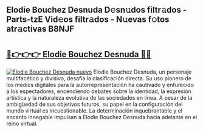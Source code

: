 ## Elodie Bouchez Desnuda D𝚎sn𝚞dos filtr𝚊dos - Parts-tzE Vid𝚎os filtr𝚊dos - N𝚞evas f𝚘tos atr𝚊ctivas B8NJF

# <h2><a href="http://mbaxxra.tromn.icu/?c=Elodie+Bouchez+Desnuda">🔗👉👉👉 Elodie Bouchez Desnuda 🔗🔗</a></h2>

[![Elodie Bouchez Desnuda nuevo](https://i.imgur.com/pEAQMta.gif)](http://mbaxxra.tromn.icu/?c=Elodie+Bouchez+Desnuda)
Elodie Bouchez Desnuda, un personaje multifacético y divisivo, desafía la clasificación directa. Su uso pionero de los medios digitales para la autorrepresentación ha cautivado y enfurecido a los espectadores, encendiendo debates sobre la identidad, la expresión artística y la naturaleza evolutiva de las sociedades en línea. A pesar de la ambigüedad de sus objetivos futuros, su papel en la configuración del mundo virtual es incuestionable. La determinación inquebrantable y el encanto innegable impulsan a Elodie Bouchez Desnuda hacia adelante en el reino virtual.
